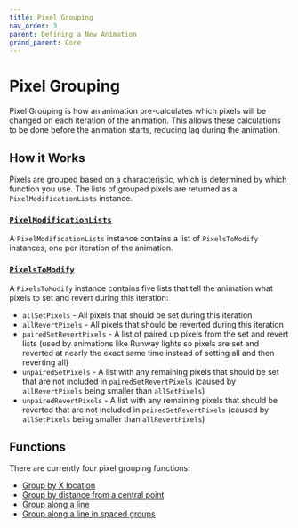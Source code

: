 ```yaml
---
title: Pixel Grouping
nav_order: 3
parent: Defining a New Animation
grand_parent: Core
---
```


# Pixel Grouping

Pixel Grouping is how an animation pre-calculates which pixels will be changed on each iteration of the animation.
This allows these calculations to be done before the animation starts, reducing lag during the animation.

## How it Works

Pixels are grouped based on a characteristic, which is determined by which function you use.
The lists of grouped pixels are returned as a `PixelModificationLists` instance.

### [`PixelModificationLists`](https://animatedledstrip.github.io/AnimatedLEDStrip/animatedledstrip-core/animatedledstrip.leds.animationmanagement/-pixel-modification-lists/index.html)

A `PixelModificationLists` instance contains a list of `PixelsToModify` instances, one per iteration of the animation.

### [`PixelsToModify`](https://animatedledstrip.github.io/AnimatedLEDStrip/animatedledstrip-core/animatedledstrip.leds.animationmanagement/-pixels-to-modify/index.html)

A `PixelsToModify` instance contains five lists that tell the animation what pixels to set and revert during this iteration:

- `allSetPixels` - All pixels that should be set during this iteration
- `allRevertPixels` - All pixels that should be reverted during this iteration
- `pairedSetRevertPixels` - A list of paired up pixels from the set and revert lists (used by animations like Runway lights so pixels are set and reverted at nearly the exact same time instead of setting all and then reverting all)
- `unpairedSetPixels` - A list with any remaining pixels that should be set that are not included in `pairedSetRevertPixels` (caused by `allRevertPixels` being smaller than `allSetPixels`)
- `unpairedRevertPixels` - A list with any remaining pixels that should be reverted that are not included in `pairedSetRevertPixels` (caused by `allSetPixels` being smaller than `allRevertPixels`)

## Functions

There are currently four pixel grouping functions:

- [Group by X location](https://animatedledstrip.github.io/AnimatedLEDStrip/animatedledstrip-core/animatedledstrip.leds.locationmanagement/group-pixels-by-x-location.html)
- [Group by distance from a central point](https://animatedledstrip.github.io/AnimatedLEDStrip/animatedledstrip-core/animatedledstrip.leds.locationmanagement/group-pixels-by-distance.html)
- [Group along a line](https://animatedledstrip.github.io/AnimatedLEDStrip/animatedledstrip-core/animatedledstrip.leds.locationmanagement/group-pixels-along-line.html)
- [Group along a line in spaced groups](https://animatedledstrip.github.io/AnimatedLEDStrip/animatedledstrip-core/animatedledstrip.leds.locationmanagement/group-groups-of-pixels-along-line.html)
